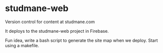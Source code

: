 # studmane-web
Version control for content at studmane.com

It deploys to the studmane-web project in Firebase.

Fun idea, write a bash script to generate the site map when we deploy.
Start using a makefile.
